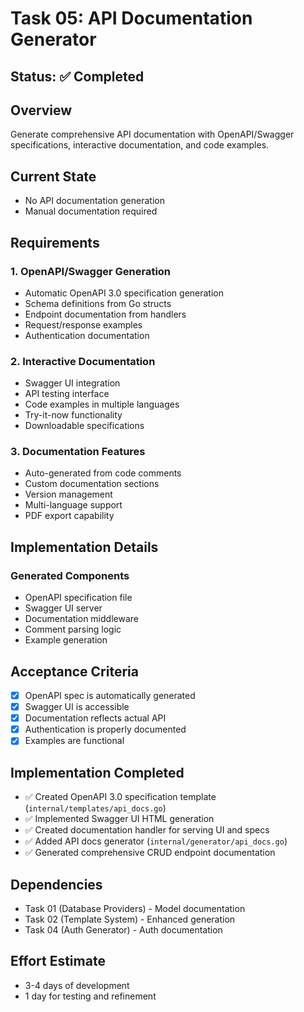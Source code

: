 # Task 05: API Documentation Generator

## Status: ✅ Completed

## Overview
Generate comprehensive API documentation with OpenAPI/Swagger specifications, interactive documentation, and code examples.

## Current State
- No API documentation generation
- Manual documentation required

## Requirements

### 1. OpenAPI/Swagger Generation
- Automatic OpenAPI 3.0 specification generation
- Schema definitions from Go structs
- Endpoint documentation from handlers
- Request/response examples
- Authentication documentation

### 2. Interactive Documentation
- Swagger UI integration
- API testing interface
- Code examples in multiple languages
- Try-it-now functionality
- Downloadable specifications

### 3. Documentation Features
- Auto-generated from code comments
- Custom documentation sections
- Version management
- Multi-language support
- PDF export capability

## Implementation Details

### Generated Components
- OpenAPI specification file
- Swagger UI server
- Documentation middleware
- Comment parsing logic
- Example generation

## Acceptance Criteria
- [x] OpenAPI spec is automatically generated
- [x] Swagger UI is accessible
- [x] Documentation reflects actual API
- [x] Authentication is properly documented
- [x] Examples are functional

## Implementation Completed
- ✅ Created OpenAPI 3.0 specification template (`internal/templates/api_docs.go`)
- ✅ Implemented Swagger UI HTML generation
- ✅ Created documentation handler for serving UI and specs
- ✅ Added API docs generator (`internal/generator/api_docs.go`)
- ✅ Generated comprehensive CRUD endpoint documentation

## Dependencies
- Task 01 (Database Providers) - Model documentation
- Task 02 (Template System) - Enhanced generation
- Task 04 (Auth Generator) - Auth documentation

## Effort Estimate
- 3-4 days of development
- 1 day for testing and refinement